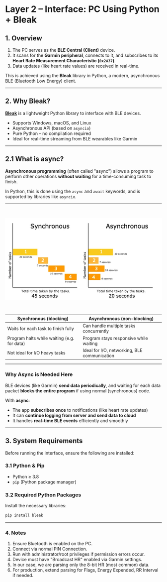 # Layer 2 – Interface: PC Using Python + Bleak

## 1. Overview

1) The PC serves as the **BLE Central (Client)** device.
2) It scans for the **Garmin peripheral**, connects to it, and subscribes to its **Heart Rate Measurement Characteristic (`0x2A37`)**.
3) Data updates (like heart rate values) are received in real-time.

This is achieved using the **Bleak** library in Python, a modern, asynchronous BLE (Bluetooth Low Energy) client.

---

## 2. Why Bleak?

[**Bleak**](https://github.com/hbldh/bleak) is a lightweight Python library to interface with BLE devices.

- Supports Windows, macOS, and Linux
- Asynchronous API (based on `asyncio`)
- Pure Python – no compilation required
- Ideal for real-time streaming from BLE wearables like Garmin

---

## 2.1 What is async?

**Asynchronous programming** (often called "async") allows a program to perform other operations **without waiting** for a time-consuming task to finish.

In Python, this is done using the `async` and `await` keywords, and is supported by libraries like `asyncio`.

---

&nbsp;&nbsp;

![Sync vs Async](https://github.com/adiman1/liveheartrate/blob/a39262d896c32bd8d95a5f75ee47e79f4eb07457/Layer%202%20-%20BLE%20Python%20Interface/images/sync%20vs%20async1.png)

&nbsp;&nbsp;

| Synchronous (blocking)                      | Asynchronous (non-blocking)                  |
|---------------------------------------------|----------------------------------------------|
| Waits for each task to finish fully         | Can handle multiple tasks concurrently       |
| Program halts while waiting (e.g. for data) | Program stays responsive while waiting       |
| Not ideal for I/O heavy tasks               | Ideal for I/O, networking, BLE communication |

---

### Why Async is Needed Here

BLE devices (like Garmin) **send data periodically**, and waiting for each data packet **blocks the entire program** if using normal (synchronous) code.

With **async**:

- The app **subscribes once** to notifications (like heart rate updates)
- It can **continue logging from server and send data to cloud**
- It handles **real-time BLE events** efficiently and smoothly

---

## 3. System Requirements

Before running the interface, ensure the following are installed:

### 3.1 Python & Pip

- Python ≥ 3.8  
- `pip` (Python package manager)

### 3.2 Required Python Packages

Install the necessary libraries:

```bash
pip install bleak
```
---

### 4. Notes

1) Ensure Bluetooth is enabled on the PC.
2) Connect via normal PIN Connection.
3) Run with administrator/root privileges if permission errors occur.
4) Device must have "Broadcast HR" enabled via Garmin settings.
5) In our case, we are parsing only the 8-bit HR (most common) data.
6) For production, extend parsing for Flags, Energy Expended, RR Interval if needed.



